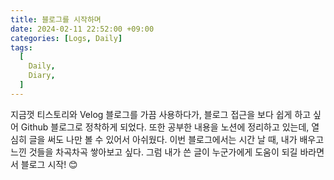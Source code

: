 ```yaml
---
title: 블로그를 시작하며
date: 2024-02-11 22:52:00 +09:00
categories: [Logs, Daily]
tags:
  [
    Daily,
    Diary,
  ]
---
```


지금껏 티스토리와 Velog 블로그를 가끔 사용하다가,
블로그 접근을 보다 쉽게 하고 싶어 Github 블로그로 정착하게 되었다.
또한 공부한 내용을 노션에 정리하고 있는데, 열심히 글을 써도 나만 볼 수 있어서 아쉬웠다. 
이번 블로그에서는 시간 날 때, 내가 배우고 느낀 것들을 차곡차곡 쌓아보고 싶다.
그럼 내가 쓴 글이 누군가에게 도움이 되길 바라면서 블로그 시작! 😊 

